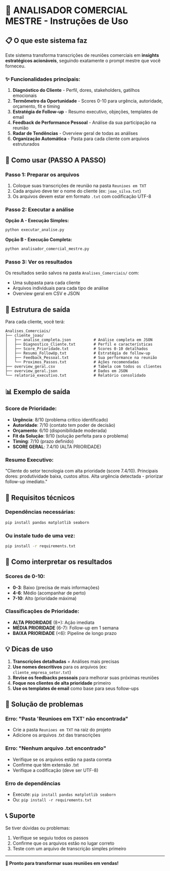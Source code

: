 # 🎯 ANALISADOR COMERCIAL MESTRE - Instruções de Uso

## 📋 O que este sistema faz

Este sistema transforma transcrições de reuniões comerciais em **insights estratégicos acionáveis**, seguindo exatamente o prompt mestre que você forneceu.

### ✨ Funcionalidades principais:

1. **Diagnóstico do Cliente** - Perfil, dores, stakeholders, gatilhos emocionais
2. **Termômetro da Oportunidade** - Scores 0-10 para urgência, autoridade, orçamento, fit e timing
3. **Estratégia de Follow-up** - Resumo executivo, objeções, templates de email
4. **Feedback de Performance Pessoal** - Análise da sua participação na reunião
5. **Radar de Tendências** - Overview geral de todas as análises
6. **Organização Automática** - Pasta para cada cliente com arquivos estruturados

## 🚀 Como usar (PASSO A PASSO)

### Passo 1: Preparar os arquivos
1. Coloque suas transcrições de reunião na pasta `Reunioes em TXT`
2. Cada arquivo deve ter o nome do cliente (ex: `joao_silva.txt`)
3. Os arquivos devem estar em formato `.txt` com codificação UTF-8

### Passo 2: Executar a análise
**Opção A - Execução Simples:**
```bash
python executar_analise.py
```

**Opção B - Execução Completa:**
```bash
python analisador_comercial_mestre.py
```

### Passo 3: Ver os resultados
Os resultados serão salvos na pasta `Analises_Comerciais/` com:
- Uma subpasta para cada cliente
- Arquivos individuais para cada tipo de análise
- Overview geral em CSV e JSON

## 📁 Estrutura de saída

Para cada cliente, você terá:

```
Analises_Comerciais/
├── cliente_joao/
│   ├── analise_completa.json          # Análise completa em JSON
│   ├── Diagnostico_Cliente.txt        # Perfil e características
│   ├── Score_Prioridade.txt           # Scores 0-10 detalhados
│   ├── Resumo_FollowUp.txt            # Estratégia de follow-up
│   ├── Feedback_Pessoal.txt           # Sua performance na reunião
│   └── Proximos_Passos.txt            # Ações recomendadas
├── overview_geral.csv                 # Tabela com todos os clientes
├── overview_geral.json                # Dados em JSON
└── relatorio_executivo.txt            # Relatório consolidado
```

## 📊 Exemplo de saída

### Score de Prioridade:
- **Urgência**: 8/10 (problema crítico identificado)
- **Autoridade**: 7/10 (contato tem poder de decisão)
- **Orçamento**: 6/10 (disponibilidade moderada)
- **Fit da Solução**: 9/10 (solução perfeita para o problema)
- **Timing**: 7/10 (prazo definido)
- **SCORE GERAL**: 7.4/10 (ALTA PRIORIDADE)

### Resumo Executivo:
"Cliente do setor tecnologia com alta prioridade (score 7.4/10). Principais dores: produtividade baixa, custos altos. Alta urgência detectada - priorizar follow-up imediato."

## 🔧 Requisitos técnicos

### Dependências necessárias:
```bash
pip install pandas matplotlib seaborn
```

### Ou instale tudo de uma vez:
```bash
pip install -r requirements.txt
```

## 🎯 Como interpretar os resultados

### Scores de 0-10:
- **0-3**: Baixo (precisa de mais informações)
- **4-6**: Médio (acompanhar de perto)
- **7-10**: Alto (prioridade máxima)

### Classificações de Prioridade:
- **ALTA PRIORIDADE** (8+): Ação imediata
- **MÉDIA PRIORIDADE** (6-7): Follow-up em 1 semana
- **BAIXA PRIORIDADE** (<6): Pipeline de longo prazo

## 💡 Dicas de uso

1. **Transcrições detalhadas** = Análises mais precisas
2. **Use nomes descritivos** para os arquivos (ex: `cliente_empresa_setor.txt`)
3. **Revise os feedbacks pessoais** para melhorar suas próximas reuniões
4. **Foque nos clientes de alta prioridade** primeiro
5. **Use os templates de email** como base para seus follow-ups

## 🚨 Solução de problemas

### Erro: "Pasta 'Reunioes em TXT' não encontrada"
- Crie a pasta `Reunioes em TXT` na raiz do projeto
- Adicione os arquivos .txt das transcrições

### Erro: "Nenhum arquivo .txt encontrado"
- Verifique se os arquivos estão na pasta correta
- Confirme que têm extensão .txt
- Verifique a codificação (deve ser UTF-8)

### Erro de dependências
- Execute: `pip install pandas matplotlib seaborn`
- Ou: `pip install -r requirements.txt`

## 📞 Suporte

Se tiver dúvidas ou problemas:
1. Verifique se seguiu todos os passos
2. Confirme que os arquivos estão no lugar correto
3. Teste com um arquivo de transcrição simples primeiro

---

**🎉 Pronto para transformar suas reuniões em vendas!**
